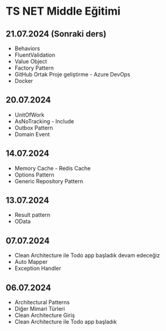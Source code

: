# TS NET Middle Eğitimi

## 21.07.2024 (Sonraki ders)
- Behaviors
- FluentValidation
- Value Object
- Factory Pattern
- GitHub Ortak Proje geliştirme - Azure DevOps
- Docker

## 20.07.2024
- UnitOfWork
- AsNoTracking - Include
- Outbox Pattern
- Domain Event

## 14.07.2024
- Memory Cache - Redis Cache
- Options Pattern
- Generic Repository Pattern

## 13.07.2024
- Result pattern
- OData

## 07.07.2024
- Clean Architecture ile Todo app başladık devam edeceğiz
- Auto Mapper
- Exception Handler

## 06.07.2024
- Architectural Patterns
- Diğer Mimari Türleri
- Clean Architecture Giriş
- Clean Architecture ile Todo app başladık